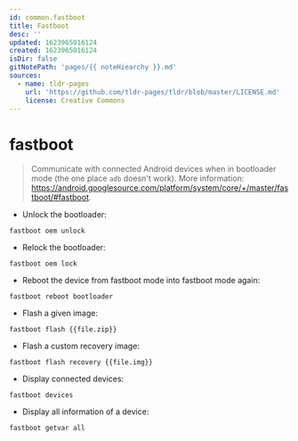 ```yaml
---
id: common.fastboot
title: Fastboot
desc: ''
updated: 1623965016124
created: 1623965016124
isDir: false
gitNotePath: 'pages/{{ noteHiearchy }}.md'
sources:
  - name: tldr-pages
    url: 'https://github.com/tldr-pages/tldr/blob/master/LICENSE.md'
    license: Creative Commons
---
```

# fastboot

> Communicate with connected Android devices when in bootloader mode (the one place `adb` doesn't work).
> More information: <https://android.googlesource.com/platform/system/core/+/master/fastboot/#fastboot>.

- Unlock the bootloader:

`fastboot oem unlock`

- Relock the bootloader:

`fastboot oem lock`

- Reboot the device from fastboot mode into fastboot mode again:

`fastboot reboot bootloader`

- Flash a given image:

`fastboot flash {{file.zip}}`

- Flash a custom recovery image:

`fastboot flash recovery {{file.img}}`

- Display connected devices:

`fastboot devices`

- Display all information of a device:

`fastboot getvar all`

